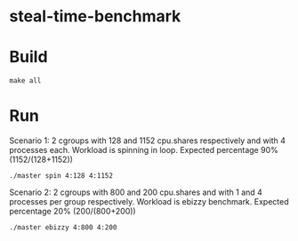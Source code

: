 # steal-time-benchmark

# Build
```
make all
```

# Run
Scenario 1: 2 cgroups with 128 and 1152 cpu.shares respectively and with 4 processes each. Workload is spinning in loop. Expected percentage 90% (1152/(128+1152))
```
./master spin 4:128 4:1152
```

Scenario 2: 2 cgroups with 800 and 200 cpu.shares and with 1 and 4 processes per group respectively. Workload is ebizzy benchmark. Expected percentage 20% (200/(800+200))
```
./master ebizzy 4:800 4:200
```

